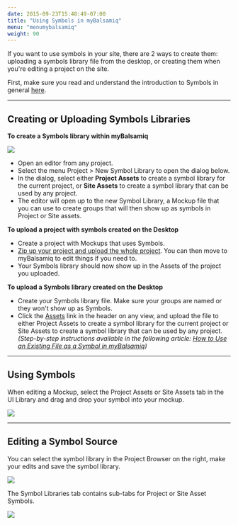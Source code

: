 ```yaml
---
date: 2015-09-23T15:48:49-07:00
title: "Using Symbols in myBalsamiq"
menu: "menumybalsamiq"
weight: 90
---
```


If you want to use symbols in your site, there are 2 ways to create them: uploading a symbols library file from the desktop, or creating them when you're editing a project on the site.

First, make sure you read and understand the introduction to Symbols in general [here](about:blank).

* * *

## Creating or Uploading Symbols Libraries

**To create a Symbols library within myBalsamiq**

![](//media.balsamiq.com/img/support/docs/myb/new-symbol-library.png)

*   Open an editor from any project.
*   Select the menu Project > New Symbol Library to open the dialog below.
*   In the dialog, select either **Project Assets** to create a symbol library for the current project, or **Site Assets** to create a symbol library that can be used by any project.
*   The editor will open up to the new Symbol Library, a Mockup file that you can use to create groups that will then show up as symbols in Project or Site assets.

**To upload a project with symbols created on the Desktop**

*   Create a project with Mockups that uses Symbols.
*   [Zip up your project and upload the whole project](/mybalsamiq/project/#uploading-and-downloading-projects). You can then move to myBalsamiq to edit things if you need to.
*   Your Symbols library should now show up in the Assets of the project you uploaded.

**To upload a Symbols library created on the Desktop**

*   Create your Symbols library file. Make sure your groups are named or they won't show up as Symbols.
*   Click the [Assets](/mybalsamiq/assets/) link in the header on any view, and upload the file to either Project Assets to create a symbol library for the current project or Site Assets to create a symbol library that can be used by any project. _(Step-by-step instructions available in the following article: [How to Use an Existing File as a Symbol in myBalsamiq](https://support.balsamiq.com/tutorials/filesymbolmyb/))_

* * *

## Using Symbols

When editing a Mockup, select the Project Assets or Site Assets tab in the UI Library and drag and drop your symbol into your mockup.

![](//media.balsamiq.com/img/support/docs/myb/useasset.png)

* * *

## Editing a Symbol Source

You can select the symbol library in the Project Browser on the right, make your edits and save the symbol library.

![](//media.balsamiq.com/img/support/docs/myb/editor-tabs.png)

The Symbol Libraries tab contains sub-tabs for Project or Site Asset Symbols.

![](//media.balsamiq.com/img/support/docs/myb/editor-symbolstabs.png)
